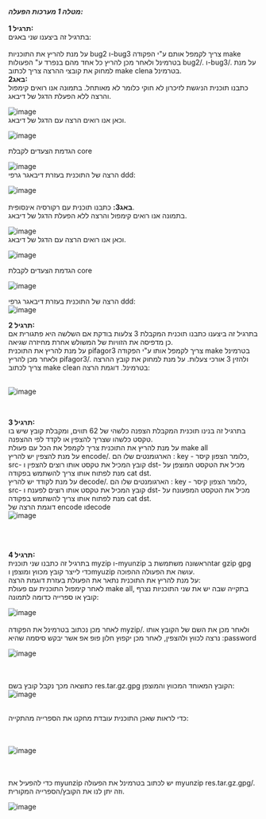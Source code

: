 ***מטלה 1 מערכות הפעלה:***<br /> <br />
**תרגיל 1:**<br />
בתרגיל זה ביצענו שני באגים:<br /><br />
על מנת להריץ את התוכניות bug2 ו-bug3 צריך לקמפל אותם ע"י הפקודה make בטרמינל ולאחר מכן להריץ כל אחד מהם בנפרד ע" הפעולות bug2/. ו-bug3/. על מנת למחוק את קובצי ההרצה צריך לכתוב make clena בטרמינל. 
<br />
**באג2:**   <br />
כתבנו תוכנית הניגשת לזיכרון לא חוקי כלומר לא מאותחל.
בתמונה אנו רואים קימפול והרצה ללא הפעלת הדגל של דיבאג.
<br />

![image](https://github.com/ron12120/OS1/assets/76705730/8097f3be-ec6f-4968-a2c5-2734e986d486)
<br />
וכאן אנו רואים הרצה עם הדגל של דיבאג.<br />

![image](https://github.com/ron12120/OS1/assets/76705730/4ae44c4d-49a7-4faf-8a6a-cd1c7906cfa1)

הגדמת הצעדים  לקבלת core
<br />

![image](https://github.com/ron12120/OS1/assets/76705730/199f06fc-ea4c-4150-b177-53d9e6f976f0)
<br />
הרצה של התוכנית בעזרת דיבאגר גרפי ddd:
<br />

![image](https://github.com/ron12120/OS1/assets/117669404/972ad3be-afb8-409d-be33-cfc0406238ec)
<br /><br />
**באג3:**
כתבנו תוכנית עם רקורסיה אינסופית.
<br />
בתמונה אנו רואים קימפול והרצה ללא הפעלת הדגל של דיבאג.
<br />

![image](https://github.com/ron12120/OS1/assets/76705730/bd25ac0e-cf14-4ffc-8b7e-72ec391d2472)
<br />
וכאן אנו רואים הרצה עם הדגל של דיבאג.
<br />

![image](https://github.com/ron12120/OS1/assets/76705730/7bdbe954-de71-4ab7-86fa-8c327ab2aad5)
<br />


הגדמת הצעדים  לקבלת core
<br />

![image](https://github.com/ron12120/OS1/assets/76705730/d52815da-b7f6-4f4e-95ac-2a0f71365d6e)
<br />

הרצה של התוכנית בעזרת דיבאגר גרפי ddd:
<br />
![image](https://github.com/ron12120/OS1/assets/117669404/e3b7d290-8d3a-4b5e-8c85-aa81e32d4fe9)
<br />


**תרגיל 2:**<br />
בתרגיל זה ביצענו כתבנו תוכנית המקבלת 3 צלעות בודקת אם השלשה היא פתגורית אם כן מדפיסה את הזוויות של המשולש אחרת מחיזרה שגיאה.<br />
על מנת להריץ את התוכנית pifagor3 צריך לקמפל אותו ע"י הפקודה make בטרמינל ולאחר מכן להריץ pifagor3/. ולהזין 3 אורכי צעלות. על מנת למחוק את קובץ ההרצה צריך לכתוב make clean בטרמינל. 
דוגמת הרצה:
<br/><br/>

![image](https://github.com/ron12120/OS1/assets/117669404/868e21cf-d367-4c9e-a698-8aaf8dd22002)


<br />


**תרגיל 3:**<br />
בתרגיל זה בנינו תוכנית המקבלת הצפנה כלשהי של 62 תווים, ומקבלת קובץ שיש בו טקסט כלשהו שצריך להצפין או לקדד לפי ההצפנה.
<br />
על מנת להריץ את התוכנית צריך לקמפל את הכל עם פעולת make all 
<br />
על מנת להצפין יש להריץ encode/. הארגומנטים שלו הם : key - כלומר הצפון קיסר, src- קובץ המכיל את טקסט אותו רוצים להצפין ו dst- מכיל את הטקסט המוצפן על מנת לפתוח אותו צריך להשתמש בפקודה cat dst. 
<br />
 על מנת לקודד יש להריץ decode/. הארגומנטים שלו הם : key - כלומר הצפון קיסר, src- קובץ המכיל את טקסט אותו רוצים לפענח ו dst- מכיל את הטקסט המפעונח על מנת לפתוח אותו צריך להשתמש בפקודה cat dst.
 <br />
 דוגמת הרצה של encode וdecode
 <br />
 ![image](https://github.com/ron12120/OS1/assets/117669404/4b0003cf-24d6-4239-9131-aaf943069614)

  <br /> <br />

  **תרגיל 4:**<br />
  בתרגיל זה כתבנו שני תוכנית myzip ו-myunzip הראשונה משתמשת בtar gzip gpg כדי לייצר קובץ מכווץ ומוצפן וmyuzip עושה את הפעולה ההפוכה.<br />
  על מנת להריץ את התוכנית נתאר את הפעולת בעזרת דוגמת הרצה:<br />
  לאחר קימפול התוכנית עם פעולת make all, בתקייה שבה יש את שני התוכניות נצרף קובץ או ספרייה כדומה לתמונה:<br />
  


 ![image](https://github.com/ron12120/OS1/assets/117669404/16247cdb-c5d9-4f36-b04c-19f30c640c38)
 <br /> <br />
 לאחר מכן נכתוב בטרמינל את הפקודה myzip/. ולאחר מכן את השם של הקובץ אותו נרצה לכווץ ולהצפין, לאחר מכן יקפוץ חלון פופ אפ אשר יבקש סיסמה שהיא :password 
 <br />

 ![image](https://github.com/ron12120/OS1/assets/117669404/aaa95430-5bbd-41d3-9a23-9d61495fac9e)

  <br /> <br />
  כתוצאה מכך נקבל קובץ בשם res.tar.gz.gpg הקובץ המאוחד המכווץ והמוצפן:
  <br />
![image](https://github.com/ron12120/OS1/assets/117669404/d60a6aaf-966a-49a4-91e8-22526591c242)
 <br /> <br />

כדי לראות שאכן התוכנית עובדת מחקנו את הספרייה מהתקייה:

  <br /> <br />
 ![image](https://github.com/ron12120/OS1/assets/117669404/a7c7f87a-3019-4ea8-8032-1a5e9f4d0afe)


 <br /> <br />
 כדי להפעיל את myunzip יש לכתוב בטרמינל את הפעולה myunzip res.tar.gz.gpg/. וזה יתן לנו את הקובץ/הספרייה המקורית.

![image](https://github.com/ron12120/OS1/assets/117669404/8c97fe6a-ac40-4509-8db2-ee61dbcd5c8d)

 <br /> <br />
    



  
 
 



